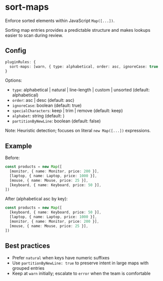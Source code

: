 # sort-maps

Enforce sorted elements within JavaScript `Map([...])`.

Sorting map entries provides a predictable structure and makes lookups easier to scan during review.

## Config

```ts
pluginRules: {
  sort-maps: [warn, { type: alphabetical, order: asc, ignoreCase: true }],
}
```

Options:

- `type`: alphabetical | natural | line-length | custom | unsorted (default: alphabetical)
- `order`: asc | desc (default: asc)
- `ignoreCase`: boolean (default: true)
- `specialCharacters`: keep | trim | remove (default: keep)
- `alphabet`: string (default: )
- `partitionByNewLine`: boolean (default: false)

Note: Heuristic detection; focuses on literal `new Map([...])` expressions.

## Example

Before:

```ts
const products = new Map([
  [monitor, { name: Monitor, price: 200 }],
  [laptop, { name: Laptop, price: 1000 }],
  [mouse, { name: Mouse, price: 25 }],
  [keyboard, { name: Keyboard, price: 50 }],
])
```

After (alphabetical asc by key):

```ts
const products = new Map([
  [keyboard, { name: Keyboard, price: 50 }],
  [laptop, { name: Laptop, price: 1000 }],
  [monitor, { name: Monitor, price: 200 }],
  [mouse, { name: Mouse, price: 25 }],
])
```

## Best practices

- Prefer `natural` when keys have numeric suffixes
- Use `partitionByNewLine: true` to preserve intent in large maps with grouped entries
- Keep at `warn` initially; escalate to `error` when the team is comfortable

